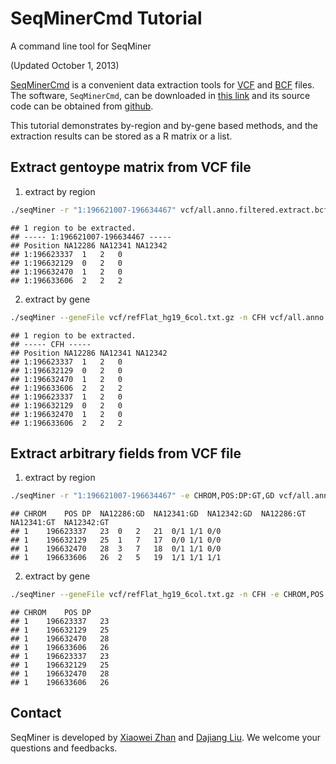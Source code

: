 SeqMinerCmd Tutorial
========================================================
A command line tool for SeqMiner

(Updated October 1, 2013)

[SeqMinerCmd][SeqMinerCmd_link] is a convenient data extraction tools for [VCF][VCF_Format_link] and [BCF][BCF_Format_link] files. The software, `SeqMinerCmd`, can be downloaded in [this link][SeqMinerCmd_zip_link] and its source code can be obtained from [github][SeqMinerCmd_link].

This tutorial demonstrates by-region and by-gene based methods, and the extraction results can be stored as a R matrix or a list. 

Extract gentoype matrix from VCF file
--------------------------------------

1. extract by region

```bash
./seqMiner -r "1:196621007-196634467" vcf/all.anno.filtered.extract.bcf.gz
```

```
## 1 region to be extracted.
## ----- 1:196621007-196634467 -----
## Position	NA12286	NA12341	NA12342
## 1:196623337	1	2	0
## 1:196632129	0	2	0
## 1:196632470	1	2	0
## 1:196633606	2	2	2
```

2. extract by gene

```bash
./seqMiner --geneFile vcf/refFlat_hg19_6col.txt.gz -n CFH vcf/all.anno.filtered.extract.vcf.gz
```

```
## 1 region to be extracted.
## ----- CFH -----
## Position	NA12286	NA12341	NA12342
## 1:196623337	1	2	0
## 1:196632129	0	2	0
## 1:196632470	1	2	0
## 1:196633606	2	2	2
## 1:196623337	1	2	0
## 1:196632129	0	2	0
## 1:196632470	1	2	0
## 1:196633606	2	2	2
```


Extract arbitrary fields from VCF file
--------------------------------------

1. extract by region

```bash
./seqMiner -r "1:196621007-196634467" -e CHROM,POS:DP:GT,GD vcf/all.anno.filtered.extract.vcf.gz
```

```
## CHROM	POS	DP	NA12286:GD	NA12341:GD	NA12342:GD	NA12286:GT	NA12341:GT	NA12342:GT
## 1	196623337	23	0	2	21	0/1	1/1	0/0
## 1	196632129	25	1	7	17	0/0	1/1	0/0
## 1	196632470	28	3	7	18	0/1	1/1	0/0
## 1	196633606	26	2	5	19	1/1	1/1	1/1
```

2. extract by gene

```bash
./seqMiner --geneFile vcf/refFlat_hg19_6col.txt.gz -n CFH -e CHROM,POS:DP vcf/all.anno.filtered.extract.vcf.gz
```

```
## CHROM	POS	DP
## 1	196623337	23
## 1	196632129	25
## 1	196632470	28
## 1	196633606	26
## 1	196623337	23
## 1	196632129	25
## 1	196632470	28
## 1	196633606	26
```


Contact
-------

SeqMiner is developed by [Xiaowei Zhan][zhanxw_link] and [Dajiang Liu][dajiang_link].
We welcome your questions and feedbacks.

[SeqMiner_link]: http://cran.r-project.org/web/packages/seqminer/index.html
[Vcf2geno_link]: http://cran.r-project.org/web/packages/vcf2geno/index.html
[VCF_Format_link]: http://www.1000genomes.org/wiki/Analysis/Variant%20Call%20Format/vcf-variant-call-format-version-41
[BCF_Format_link]: http://www.1000genomes.org/wiki/analysis/variant-call-format/bcf-binary-vcf-version-2
[Anno_link]: https://github.com/zhanxw/anno
[TabAnno_link]: https://github.com/zhanxw/anno
[TASER_link]: http://zhanxw.com/taser/
[Tabix_link]: http://sourceforge.net/projects/samtools/files/tabix/
[zhanxw_link]: mailto:zhanxw@gmail.com
[dajiang_link]: mailto:dajiang.liu@gmail.com
[1kg_link]: http://www.1000genomes.org/
[1kg_population_link]: ftp://ftp.1000genomes.ebi.ac.uk/vol1/ftp/technical/working/20111108_samples_pedigree/20111108_1000genomes_samples.xls
[SKAT_link]: http://www.hsph.harvard.edu/skat/
[SeqMinerCmd_link]: https://github.com/zhanxw/SeqMinerCmd
[SeqMinerCmd_zip_link]: https://github.com/zhanxw/SeqMinerCmd/archive/master.zip
